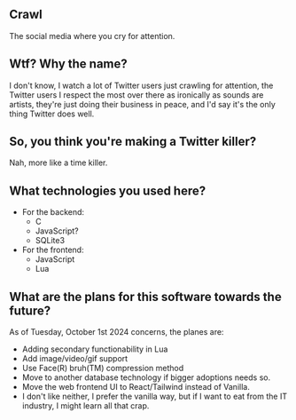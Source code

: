 ## Crawl
The social media where you cry for attention.

## Wtf? Why the name?
I don't know, I watch a lot of Twitter users just crawling
for attention, the Twitter users I respect the most over there
as ironically as sounds are artists, they're just doing their
business in peace, and I'd say it's the only thing Twitter does
well.

## So, you think you're making a Twitter killer?
Nah, more like a time killer.

## What technologies you used here?
- For the backend:
  * C
  * JavaScript?
  * SQLite3
- For the frontend:
  * JavaScript
  * Lua

## What are the plans for this software towards the future?
As of Tuesday, October 1st 2024 concerns, the planes are:
- Adding secondary functionability in Lua
- Add image/video/gif support
 - Use Face(R) bruh(TM) compression method
- Move to another database technology if bigger adoptions needs so.
- Move the web frontend UI to React/Tailwind instead of Vanilla.
 - I don't like neither, I prefer the vanilla way, but if I want to
   eat from the IT industry, I might learn all that crap.
